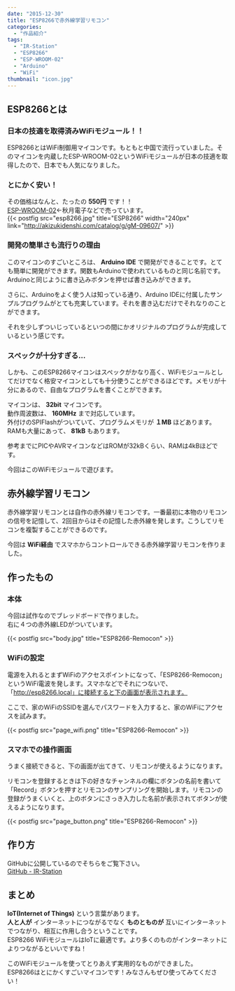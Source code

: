 ```yaml
---
date: "2015-12-30"
title: "ESP8266で赤外線学習リモコン"
categories:
  - "作品紹介"
tags:
  - "IR-Station"
  - "ESP8266"
  - "ESP-WROOM-02"
  - "Arduino"
  - "WiFi"
thumbnail: "icon.jpg"
---
```


## ESP8266とは 

### 日本の技適を取得済みWiFiモジュール！！

ESP8266とはWiFi制御用マイコンです。もともと中国で流行っていました。そのマイコンを内蔵したESP-WROOM-02というWiFiモジュールが日本の技適を取得したので、日本でも人気になりました。

### とにかく安い！

その価格はなんと、たったの **550円** です！！  
[ESP-WROOM-02](http://akizukidenshi.com/catalog/g/gM-09607/)←秋月電子などで売っています。  
{{< postfig src="esp8266.jpg" title="ESP8266" width="240px" link="http://akizukidenshi.com/catalog/g/gM-09607/" >}}
<!--more-->

### 開発の簡単さも流行りの理由

このマイコンのすごいところは、 **Arduino IDE** で開発ができることです。とても簡単に開発ができます。関数もArduinoで使われているものと同じ名前です。Arduinoと同じように書き込みボタンを押せば書き込みができます。

さらに、Arduinoをよく使う人は知っている通り、Arduino IDEに付属したサンプルプログラムがとても充実しています。それを書き込むだけでそれなりのことができます。

それを少しずついじっているといつの間にかオリジナルのプログラムが完成しているという感じです。

### スペックが十分すぎる…

しかも、このESP8266マイコンはスペックがかなり高く、WiFiモジュールとしてだけでなく格安マイコンとしても十分使うことができるほどです。メモリが十分にあるので、自由なプログラムを書くことができます。

マイコンは、 **32bit** マイコンです。  
動作周波数は、 **160MHz** まで対応しています。  
外付けのSPIFlashがついていて、プログラムメモリが **１MB** ほどあります。  
RAMも大量にあって、 **81kB** もあります。

参考までにPICやAVRマイコンなどはROMが32kBくらい、RAMは4kBほどです。


今回はこのWiFiモジュールで遊びます。


## 赤外線学習リモコン

赤外線学習リモコンとは自作の赤外線リモコンです。一番最初に本物のリモコンの信号を記憶して、2回目からはその記憶した赤外線を発します。こうしてリモコンを複製することができるのです。

今回は **WiFi経由** でスマホからコントロールできる赤外線学習リモコンを作りました。

## 作ったもの

### 本体

今回は試作なのでブレッドボードで作りました。  
右に４つの赤外線LEDがついています。

{{< postfig src="body.jpg" title="ESP8266-Remocon" >}}

### WiFiの設定

電源を入れるとまずWiFiのアクセスポイントになって、「ESP8266-Remocon」というWiFi電波を発します。スマホなどでそれにつないで、「http://esp8266.local」に接続すると下の画面が表示されます。

ここで、家のWiFiのSSIDを選んでパスワードを入力すると、家のWiFiにアクセスを試みます。

{{< postfig src="page_wifi.png" title="ESP8266-Remocon" >}}

### スマホでの操作画面

うまく接続できると、下の画面が出てきて、リモコンが使えるようになります。

リモコンを登録するときは下の好きなチャンネルの欄にボタンの名前を書いて「Record」ボタンを押すとリモコンのサンプリングを開始します。リモコンの登録がうまくいくと、上のボタンにさっき入力した名前が表示されてボタンが使えるようになります。

{{< postfig src="page_button.png" title="ESP8266-Remocon" >}}


## 作り方

GitHubに公開しているのでそちらをご覧下さい。  
[GitHub - IR-Station](https://github.com/kerikun11/IR-Station)

## まとめ

**IoT(Internet of Things)** という言葉があります。  
**人と人が** インターネットにつながるでなく **ものとものが** 互いにインターネットでつながり、相互に作用し合うということです。  
ESP8266 WiFiモジュールはIoTに最適です。より多くのものがインターネットによりつながるといいですね！

このWiFiモジュールを使ってとりあえず実用的なものができました。  
ESP8266はとにかくすごいマイコンです！みなさんもぜひ使ってみてください！  

